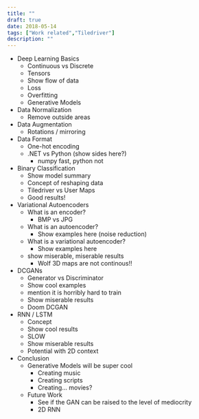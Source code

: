 ```yaml
---
title: ""
draft: true
date: 2018-05-14
tags: ["Work related","Tiledriver"]
description: ""
---
```



* Deep Learning Basics
  * Continuous vs Discrete
  * Tensors
  * Show flow of data
  * Loss
  * Overfitting
  * Generative Models
* Data Normalization
  * Remove outside areas
* Data Augmentation
  * Rotations / mirroring
* Data Format
  * One-hot encoding
  * .NET vs Python (show sides here?)
    * numpy fast, python not
* Binary Classification
  * Show model summary
  * Concept of reshaping data
  * Tiledriver vs User Maps
  * Good results!
* Variational Autoencoders
  * What is an encoder?
    * BMP vs JPG
  * What is an autoencoder?
    * Show examples here (noise reduction)
  * What is a variational autoencoder?
    * Show examples here
  * show miserable, miserable results
    * Wolf 3D maps are not continous!!
* DCGANs
  * Generator vs Discriminator
  * Show cool examples
  * mention it is horribly hard to train
  * Show miserable results
  * Doom DCGAN
* RNN / LSTM
  * Concept
  * Show cool results
  * SLOW
  * Show miserable results
  * Potential with 2D context
* Conclusion
  * Generative Models will be super cool
    * Creating music
    * Creating scripts
    * Creating... movies?
  * Future Work
    * See if the GAN can be raised to the level of mediocrity
    * 2D RNN

